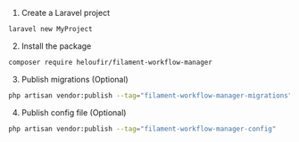 1. Create a Laravel project
```bash
laravel new MyProject
```

2. Install the package
```bash
composer require heloufir/filament-workflow-manager
```

3. Publish migrations (Optional)
```bash
php artisan vendor:publish --tag="filament-workflow-manager-migrations"
```

4. Publish config file (Optional)
```bash
php artisan vendor:publish --tag="filament-workflow-manager-config"
```
